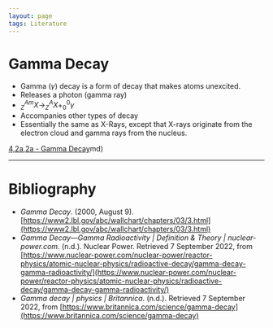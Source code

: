 ```yaml
---
layout: page
tags: Literature 
---
```

# Gamma Decay
- Gamma ($\gamma$) decay is a form of decay that makes atoms unexcited.
- Releases a photon (gamma ray)
- $^{ Am }_{Z}X\to^{ A }_{Z}X+^{ 0 }_{0}\gamma$
- Accompanies other types of decay
- Essentially the same as X-Rays, except that X-rays originate from the electron cloud and gamma rays from the nucleus.

[4,2a,2a - Gamma Decay](4,2a,2a%20-%20Gamma%20Decay.md)md)

---
# Bibliography
- _Gamma Decay_. (2000, August 9). [https://www2.lbl.gov/abc/wallchart/chapters/03/3.html](https://www2.lbl.gov/abc/wallchart/chapters/03/3.html)
- _Gamma Decay—Gamma Radioactivity | Definition & Theory | nuclear-power.com_. (n.d.). Nuclear Power. Retrieved 7 September 2022, from [https://www.nuclear-power.com/nuclear-power/reactor-physics/atomic-nuclear-physics/radioactive-decay/gamma-decay-gamma-radioactivity/](https://www.nuclear-power.com/nuclear-power/reactor-physics/atomic-nuclear-physics/radioactive-decay/gamma-decay-gamma-radioactivity/)
- _Gamma decay | physics | Britannica_. (n.d.). Retrieved 7 September 2022, from [https://www.britannica.com/science/gamma-decay](https://www.britannica.com/science/gamma-decay)
